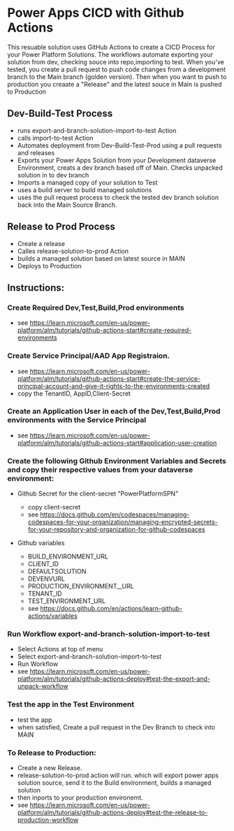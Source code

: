 # Power Apps CICD with Github Actions

This resuable solution uses GitHub Actions to create a CICD Process for your  Power Platform Solutions. The workflows automate exporting your solution from dev, checking souce into repo,importing to test. When you've tested, you create a pull request to push code changes from a development branch to the Main branch (golden version). Then when you want to push to production you creaate a "Release" and the latest souce in Main is pushed to Production


 ## Dev-Build-Test Process
- runs export-and-branch-solution-import-to-test Action
- calls import-to-test Action
- Automates deployment from Dev-Build-Test-Prod using a pull requests and releases
- Exports your Power Apps Solution  from your Development dataverse Environment, creats a dev branch based off of Main. Checks unpacked solution in to dev branch
- Imports a managed copy of your solution to Test
- uses a build server to build managed solutions
- uses the pull request process to check the tested dev branch solution back into the Main Source Branch.

## Release to Prod Process
- Create a release
- Calles release-solution-to-prod Action
- builds a managed solution based on latest source in MAIN
- Deploys to Production


## Instructions:   
    
### Create Required Dev,Test,Build,Prod environments    
- see https://learn.microsoft.com/en-us/power-platform/alm/tutorials/github-actions-start#create-required-environments
### Create Service Principal/AAD App Registraion.
-  see https://learn.microsoft.com/en-us/power-platform/alm/tutorials/github-actions-start#create-the-service-principal-account-and-give-it-rights-to-the-environments-created 
- copy the TenantID, AppID,Client-Secret
### Create an Application User in each of the Dev,Test,Build,Prod environments with the Service Principal
 - see https://learn.microsoft.com/en-us/power-platform/alm/tutorials/github-actions-start#application-user-creation



### Create the following Github Environment Variables and Secrets and copy their respective values from your dataverse environment:
- Github Secret for the client-secret  "PowerPlatformSPN"
   - copy client-secret
   - see https://docs.github.com/en/codespaces/managing-codespaces-for-your-organization/managing-encrypted-secrets-for-your-repository-and-organization-for-github-codespaces
 
- Github variables
    - BUILD_ENVIRONMENT_URL
    - CLIENT_ID
    - DEFAULTSOLUTION
    - DEVENVURL
    - PRODUCTION_ENVIRONMENT__URL
    - TENANT_ID
    - TEST_ENVIRONMENT_URL
    - see https://docs.github.com/en/actions/learn-github-actions/variables
 
### Run Workflow  export-and-branch-solution-import-to-test
- Select Actions  at top of menu
- Select export-and-branch-solution-import-to-test
- Run Workflow
- see https://learn.microsoft.com/en-us/power-platform/alm/tutorials/github-actions-deploy#test-the-export-and-unpack-workflow

### Test the app in the Test Environment
- test the app
- when satisfied, Create a pull request in the Dev Branch to check into MAIN

### To Release to Production:
- Create a new Release. 
- release-solution-to-prod action will run. which will export power apps solution source, send it to the Build environment, builds a managed solution
- then inports to your production environemt.
- see https://learn.microsoft.com/en-us/power-platform/alm/tutorials/github-actions-deploy#test-the-release-to-production-workflow
